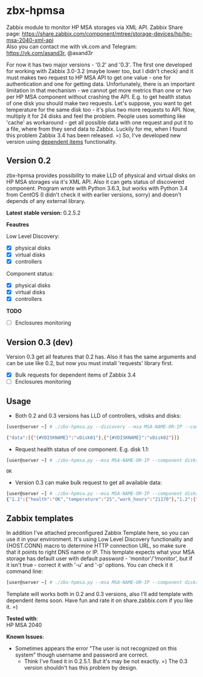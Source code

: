 # zbx-hpmsa
Zabbix module to monitor HP MSA storages via XML API.
Zabbix Share page: https://share.zabbix.com/component/mtree/storage-devices/hp/hp-msa-2040-xml-api  
Also you can contact me with vk.com and Telegram: https://vk.com/asand3r, @asand3r

For now it has two major versions - '0.2' and '0.3'. The first one developed for working with Zabbix 3.0-3.2 (maybe lower too, but I didn't check)
and it must makes two request to HP MSA API to get one value - one for authentication and one for getting data. Unfortunately, there is an important
limitation in that mechanism - we cannot get more metrics than one or two per HP MSA component without crashing the API. E.g. to get health status of
one disk you should make two requests. Let's suppose, you want to get temperature for the same disk too - it's plus two more requests to API.
Now, multiply it for 24 disks and feel the problem. People uses something like 'cache' as workaround - get all possible data with one request and put it
to a file, where from they send data to Zabbix. Luckily for me, when I found this problem Zabbix 3.4 has been released. =) So, I've developed new version
using [dependent items](https://www.zabbix.com/documentation/3.4/manual/config/items/itemtypes/dependent_items) functionality.

## Version 0.2
zbx-hpmsa provides possibility to make LLD of physical and virtual disks on HP MSA storages via it's XML API. Also it can gets status of discovered component.
Program wrote with Python 3.6.3, but works with Python 3.4 from CentOS (I didn't check it with earlier versions, sorry) and doesn't depends of any external library.

**Latest stable version:** 0.2.5.2

**Feautres**

Low Level Discovery:
 - [x] physical disks 
 - [x] virtual disks
 - [x] controllers

Component status:
 - [x] physical disks 
 - [x] virtual disks
 - [x] controllers
 
 **TODO**
 - [ ] Enclosures monitoring
 
 ## Version 0.3 (dev)
 Version 0.3 get all features that 0.2 has. Also it has the same arguments and can be use like 0.2, but now you must install 'requests' library first.  
 - [x] Bulk requests for dependent items of Zabbix 3.4
 - [ ] Enclosures monitoring

## Usage
- Both 0.2 and 0.3 versions has LLD of controllers, vdisks and disks:
```bash
[user@server ~] # ./zbx-hpmsa.py --discovery --msa MSA-NAME-OR-IP --component vdisks

{"data":[{"{#VDISKNAME}":"vDisk01"},{"{#VDISKNAME}":"vDisk02"}]}
```
- Request health status of one component. E.g. disk 1.1:
```bash
[user@server ~] # ./zbx-hpmsa.py --msa MSA-NAME-OR-IP --component disks --get 1.1

OK
```
- Version 0.3 can make bulk request to get all available data:
```bash
[user@server ~] # ./zbx-hpmsa.py --msa MSA-NAME-OR-IP --component disks --get all
{"1.1":{"health":"OK","temperature":"25","work_hours":"21170"},"1.2":{"health":"OK","temperature":"24","work_hours":"21168"}, ...}
```

## Zabbix templates
In addition I've attached preconfigured Zabbix Template here, so you can use it in your environment. It's using Low Level Discovery functionality
and {HOST.CONN} macro to determine HTTP connection URL, so make sure that it points to right DNS name or IP. This template expects what your MSA storage
has default user with default password - 'monitor'/'!monitor', but if it isn't true - correct it with '-u' and '-p' options. You can check it it command line:
```bash
[user@server ~] # ./zbx-hpmsa.py --msa MSA-NAME-OR-IP --component disks --get all --user FOO --password BAR
```
Template will works both in 0.2 and 0.3 versions, also I'll add template with dependent items soon.
Have fun and rate it on share.zabbix.com if you like it. =)

**Tested with**:  
HP MSA 2040

**Known Issues**:
- Sometimes appears the error "The user is not recognized on this system" though username and password are correct.
  - Think I've fixed it in 0.2.5.1. But it's may be not exactly. =) The 0.3 version shouldn't has this problem by design.
